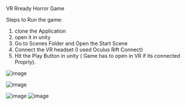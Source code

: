 VR Rready Horror Game

Steps to Run the game:

  1. clone the Application
  2. open it in unity
  3. Go to Scenes Folder and Open the Start Scene
  4. Connect the VR headset (I used Oculus Rift Connect)
  5. Hit the Play Button in unity ( Game has to open in VR if its connected Proprly).

![image](https://github.com/sish0786/VR-Horror-Maze/assets/67575286/8732fc00-7f9d-4d81-83e0-b6721a1916ef)

![image](https://github.com/sish0786/VR-Horror-Maze/assets/67575286/fdd00e2d-c2c2-4385-b98b-dcf3e5a48cb1)

![image](https://github.com/sish0786/VR-Horror-Maze/assets/67575286/9e879fce-c05d-4add-9784-8eab427730a0)
![image](https://github.com/sish0786/VR-Horror-Maze/assets/67575286/4f34e008-0d29-414e-86d6-f8d91879bf1f)



